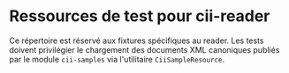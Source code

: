 # Ressources de test pour cii-reader

Ce répertoire est réservé aux fixtures spécifiques au reader. Les tests doivent privilégier le
chargement des documents XML canoniques publiés par le module `cii-samples` via l'utilitaire
`CiiSampleResource`.
